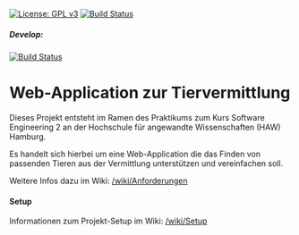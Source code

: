 [![License: GPL v3](https://img.shields.io/badge/License-GPL%20v3-blue.svg)](http://www.gnu.org/licenses/gpl-3.0)
[![Build Status](https://travis-ci.org/gerriet-hinrichs/SE2-Tierheimprojekt.svg?branch=master)](https://travis-ci.org/gerriet-hinrichs/SE2-Tierheimprojekt)

##### Develop:
[![Build Status](https://travis-ci.org/gerriet-hinrichs/SE2-Tierheimprojekt.svg?branch=develop)](https://travis-ci.org/gerriet-hinrichs/SE2-Tierheimprojekt)

# Web-Application zur Tiervermittlung
Dieses Projekt entsteht im Ramen des Praktikums zum Kurs Software Engineering 2 an der Hochschule für angewandte Wissenschaften (HAW) Hamburg.

Es handelt sich hierbei um eine Web-Application die das Finden von passenden Tieren aus der Vermittlung unterstützen und vereinfachen soll.

Weitere Infos dazu im Wiki: [/wiki/Anforderungen](https://github.com/gerriet-hinrichs/SE2-Tierheimprojekt/wiki/Anforderungen)

#### Setup
Informationen zum Projekt-Setup im Wiki: [/wiki/Setup](https://github.com/gerriet-hinrichs/SE2-Tierheimprojekt/wiki/Setup)